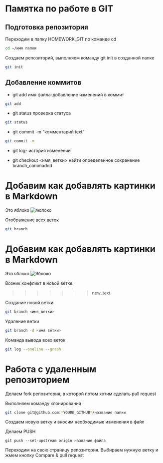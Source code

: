# Памятка по работе в GIT

## Подготовка репозитория

Переходим в папку HOMEWORK_GIT по команде cd

```sh
cd ~/имя папки
```

Создаем репозиторий, выполняем команду git init в созданной папке 
```sh
git init
```

## Добавление коммитов


* git add имя файла-добавление изменений в коммит

```sh
git add 
```

* git status проверка статуса

```sh
git status
```

* git commit -m "комментарий text"

```sh
git commit -m
```

* git log- история изменений

* git checkout <имя_ветки> найти определенное сохранение
branch_commadnd

# Добавим как добавлять картинки в Markdown #

Это яблоко
![яюлоко](apple.jpeg)

Отображение всех веток

```sh
git branch
```

# Добавим как добавлять картинки в Markdown #

Это яблоко
![Яблоко](apple.jpeg)

Возник конфликт в новой ветке

>>>>>>> new_text

Создание новой ветки

```sh
git branch <имя_ветки>
```

Удаление ветки

```sh
git branch -d <имя ветки>
```

Команда вывода всех веток

```sh
git log --oneline --graph
```

# Работа с удаленным репозиторием

Делаем fork репозитория, в которой потом хотим сделать pull request

Выполняем команду клонирования

```sh
git clone git@github.com:*YOURE_GITHUB*/название папки
```

Создаем новую ветку и вносим необходимые изменения в файл

Делаем PUSH

```
git push --set-upstream origin название файла
```

Переходим на свою страницу репозитория. Выбираем нужную ветку и жмем кнопку Compare & pull request

